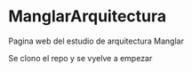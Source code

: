 # ManglarArquitectura
Pagina web del estudio de arquitectura Manglar

Se clono el repo y se vyelve a empezar
